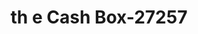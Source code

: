 ---
f_zip-code: 50158
f_state-code: IA
title: th e Cash Box-27257
f_phone: 641-753-5071
f_city-only: Marshalltown
f_address: 133 East Main Street Marshalltown
f_location-unique-id: '27257'
slug: th-e-cash-box-27257
updated-on: '2024-05-30T13:46:58.046Z'
created-on: '2024-05-30T13:36:59.803Z'
published-on: '2024-05-30T13:54:32.469Z'
f_city-state: cms/city/marshalltown-ia.md
f_company: cms/company/th-e-cash-box.md
f_state: cms/state/iowa.md
layout: '[payday-loan].html'
tags: payday-loan
---